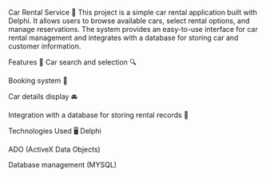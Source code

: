 Car Rental Service 🚗
This project is a simple car rental application built with Delphi. It allows users to browse available cars, select rental options, and manage reservations. The system provides an easy-to-use interface for car rental management and integrates with a database for storing car and customer information.

Features 🌟
Car search and selection 🔍

Booking system 📅

Car details display 🚘

Integration with a database for storing rental records 💾

Technologies Used 🖥️
Delphi

ADO (ActiveX Data Objects)

Database management (MYSQL)

